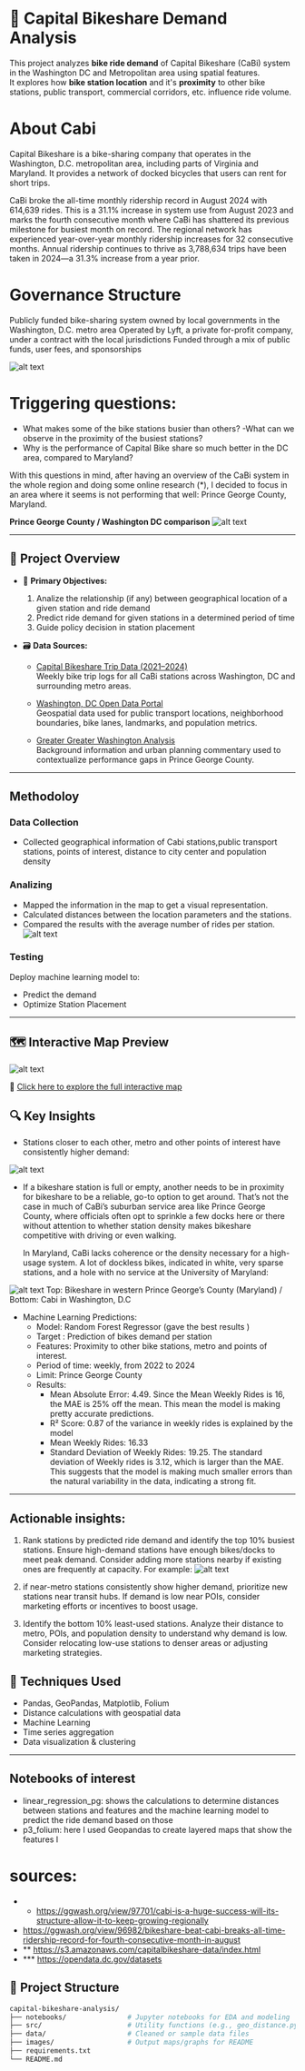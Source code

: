# 🚴 Capital Bikeshare Demand Analysis

This project analyzes **bike ride demand** of Capital Bikeshare (CaBi) system in the Washington DC and Metropolitan area using spatial features.  
It explores how **bike station location** and it's **proximity** to other bike stations, public transport, commercial corridors, etc. influence ride volume.

# About Cabi
Capital Bikeshare is a bike-sharing company that operates in the Washington, D.C. metropolitan area, including parts of Virginia and Maryland. It provides a network of docked bicycles that users can rent for short trips. 

CaBi broke the all-time monthly ridership record in August 2024 with 614,639 rides. This is a 31.1% increase in system use from August 2023 and marks the fourth consecutive month where CaBi has shattered its previous milestone for busiest month on record. The regional network has experienced year-over-year monthly ridership increases for 32 consecutive months. Annual ridership continues to thrive as 3,788,634 trips have been taken in 2024—a 31.3% increase from a year prior.

# Governance Structure
Publicly funded bike-sharing system owned by local governments in the Washington, D.C. metro area
Operated by Lyft, a private for-profit company, under a contract with the local jurisdictions
Funded through a mix of public funds, user fees, and sponsorships 

![alt text](images/image-1.png)

# Triggering questions: 

- What makes some of the bike stations busier than others? -What can we observe in the proximity of the busiest stations? 
- Why is the performance of Capital Bike share so much better in the DC area, compared to Maryland? 

With this questions in mind, after having an overview of the CaBi system in the whole region and doing some online research (*), I decided to focus in an area where it seems is not performing that well: Prince George County, Maryland.  

**Prince George County / Washington DC comparison**
![alt text](images/Prince_George_County_Washington_DC_comparison.png)

---

## 📌 Project Overview

- 📍 **Primary Objectives:** 
  1) Analize the relationship (if any) between geographical location of a given station and ride demand
  2) Predict ride demand for given stations in a determined period of time
  3) Guide policy decision in station placement

- 🗃️ **Data Sources:**

  - [Capital Bikeshare Trip Data (2021–2024)](https://s3.amazonaws.com/capitalbikeshare-data/index.html)  
  Weekly bike trip logs for all CaBi stations across Washington, DC and surrounding metro areas.

  - [Washington, DC Open Data Portal](https://opendata.dc.gov/datasets)  
  Geospatial data used for public transport locations, neighborhood boundaries, bike lanes, landmarks, and population metrics.

  - [Greater Greater Washington Analysis](https://ggwash.org/view/97701/cabi-is-a-huge-success-will-its-structure-allow-it-to-keep-growing-regionally)  
  Background information and urban planning commentary used to contextualize performance gaps in Prince George County.

---

## Methodoloy

### Data Collection
- Collected geographical information of Cabi stations,public transport stations, points of interest, distance to city center and population density
### Analizing
- Mapped the information in the map to get a visual representation.
- Calculated distances between the location parameters and the stations.
- Compared the results with the average number of rides per station.
![alt text](images/avg_rides_distance_to_features.png)
### Testing
Deploy machine learning model to:
- Predict the demand 
- Optimize Station Placement

---
## 🗺️ Interactive Map Preview
![alt text](images/interactive_map_preview.png)

🔗 [Click here to explore the full interactive map](https://pabs-llama.github.io/capital-bikeshare-analysis/interactive_cabi_map.html)

## 🔍 Key Insights

- Stations closer to each other, metro and other points of interest have consistently higher demand:

![alt text](images/weekly_rides_distance.png)

- If a bikeshare station is full or empty, another needs to be in proximity for bikeshare to be a reliable, go-to option to get around. That’s not the case in much of CaBi’s suburban service area like Prince George County, where officials often opt to sprinkle a few docks here or there without attention to whether station density makes bikeshare competitive with driving or even walking.

  In Maryland, CaBi lacks coherence or the density necessary for a high-usage system. A lot of dockless    bikes, indicated in white, very sparse stations, and a hole with no service at the University of Maryland:

![alt text](images/image-2.png)
Top: Bikeshare in western Prince George’s County (Maryland) / Bottom: Cabi in Washington, D.C

- Machine Learning Predictions: 
  - Model: Random Forest Regressor (gave the best results )
  - Target : Prediction of bikes demand per station 
  - Features: Proximity to other bike stations, metro and points of interest. 
  - Period of time: weekly, from 2022 to 2024
  - Limit: Prince George County
  - Results: 
    - Mean Absolute Error: 4.49. Since the Mean Weekly Rides is 16, the MAE is  25% off the mean. This mean the model is making pretty accurate predictions.
    - R² Score: 0.87 of the variance in weekly rides is explained by the model
    - Mean Weekly Rides: 16.33
    - Standard Deviation of Weekly Rides: 19.25. The standard deviation of Weekly rides is 3.12, which is larger than the MAE. This suggests that the model is making much smaller errors than the natural variability in the data, indicating a strong fit.

---

## Actionable insights:

1) Rank stations by predicted ride demand and identify the top 10% busiest stations.
Ensure high-demand stations have enough bikes/docks to meet peak demand.
Consider adding more stations nearby if existing ones are frequently at capacity. For example:
![alt text](images/predicted_demand.png)

2) if near-metro stations consistently show higher demand, prioritize new stations near transit hubs.
If demand is low near POIs, consider marketing efforts or incentives to boost usage.

3) Identify the bottom 10% least-used stations.
Analyze their distance to metro, POIs, and population density to understand why demand is low.
Consider relocating low-use stations to denser areas or adjusting marketing strategies.

## 🧪 Techniques Used

- Pandas, GeoPandas, Matplotlib, Folium
- Distance calculations with geospatial data
- Machine Learning
- Time series aggregation
- Data visualization & clustering

---
## Notebooks of interest
- linear_regression_pg: shows the calculations to determine distances between stations and features and the machine learning model to predict the ride demand based on those
- p3_folium: here I used Geopandas to create layered maps that show the features I

# sources:
- * https://ggwash.org/view/97701/cabi-is-a-huge-success-will-its-structure-allow-it-to-keep-growing-regionally
- https://ggwash.org/view/96982/bikeshare-beat-cabi-breaks-all-time-ridership-record-for-fourth-consecutive-month-in-august
- ** https://s3.amazonaws.com/capitalbikeshare-data/index.html
- *** https://opendata.dc.gov/datasets

## 📂 Project Structure

```bash
capital-bikeshare-analysis/
├── notebooks/               # Jupyter notebooks for EDA and modeling
├── src/                     # Utility functions (e.g., geo_distance.py)
├── data/                    # Cleaned or sample data files
├── images/                  # Output maps/graphs for README
├── requirements.txt
└── README.md

